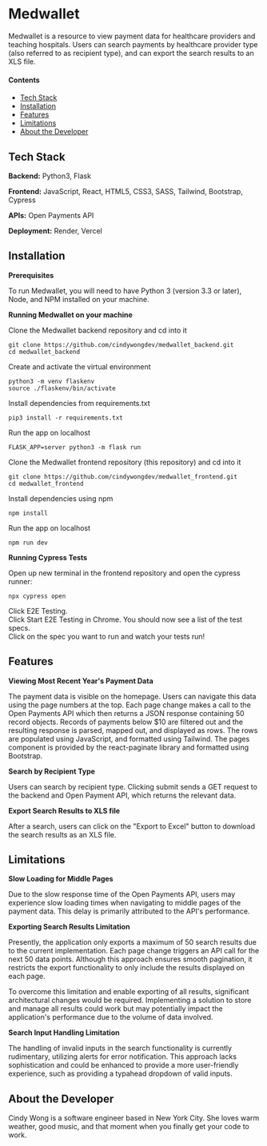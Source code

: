 # Medwallet

Medwallet is a resource to view payment data for healthcare providers and teaching hospitals. Users can search payments by healthcare provider type (also referred to as recipient type), and can export the search results to an XLS file.

<!-- The data is updated once the newest year's datastore is released by the Open Payments API. -->

#### Contents

- [Tech Stack](#tech-stack)
- [Installation](#installation)
- [Features](#features)
- [Limitations](#limitations)
- [About the Developer](#about-the-developer)

## Tech Stack

**Backend:** Python3, Flask

**Frontend:** JavaScript, React, HTML5, CSS3, SASS, Tailwind, Bootstrap, Cypress

**APIs:** Open Payments API

**Deployment:** Render, Vercel

## Installation

**Prerequisites**

To run Medwallet, you will need to have Python 3 (version 3.3 or later), Node, and NPM installed on your machine.

**Running Medwallet on your machine**

Clone the Medwallet backend repository and cd into it
```shell
git clone https://github.com/cindywongdev/medwallet_backend.git
cd medwallet_backend
```
Create and activate the virtual environment
```shell
python3 -m venv flaskenv
source ./flaskenv/bin/activate
```
Install dependencies from requirements.txt
```shell
pip3 install -r requirements.txt
```
Run the app on localhost
```shell
FLASK_APP=server python3 -m flask run
```
Clone the Medwallet frontend repository (this repository) and cd into it
```shell
git clone https://github.com/cindywongdev/medwallet_frontend.git
cd medwallet_frontend
```
Install dependencies using npm
```shell
npm install
```
Run the app on localhost
```shell
npm run dev
```

**Running Cypress Tests**

Open up new terminal in the frontend repository and open the cypress runner:
```shell
npx cypress open
```
Click E2E Testing.\
Click Start E2E Testing in Chrome. You should now see a list of the test specs.\
Click on the spec you want to run and watch your tests run!

## Features

**Viewing Most Recent Year's Payment Data**

The payment data is visible on the homepage. Users can navigate this data using the page numbers at the top. Each page change makes a call to the Open Payments API which then returns a JSON response containing 50 record objects. Records of payments below $10 are filtered out and the resulting response is parsed, mapped out, and displayed as rows. The rows are populated using JavaScript, and formatted using Tailwind. The pages component is provided by the react-paginate library and formatted using Bootstrap.

**Search by Recipient Type**

Users can search by recipient type. Clicking submit sends a GET request to the backend and Open Payment API, which returns the relevant data.

**Export Search Results to XLS file**

After a search, users can click on the "Export to Excel" button to download the search results as an XLS file.

## Limitations

**Slow Loading for Middle Pages**

Due to the slow response time of the Open Payments API, users may experience slow loading times when navigating to middle pages of the payment data. This delay is primarily attributed to the API's performance.

**Exporting Search Results Limitation**

Presently, the application only exports a maximum of 50 search results due to the current implementation. Each page change triggers an API call for the next 50 data points. Although this approach ensures smooth pagination, it restricts the export functionality to only include the results displayed on each page. 

To overcome this limitation and enable exporting of all results, significant architectural changes would be required. Implementing a solution to store and manage all results could work but may potentially impact the application's performance due to the volume of data involved.

**Search Input Handling Limitation**

The handling of invalid inputs in the search functionality is currently rudimentary, utilizing alerts for error notification. This approach lacks sophistication and could be enhanced to provide a more user-friendly experience, such as providing a typahead dropdown of valid inputs.


## About the Developer

Cindy Wong is a software engineer based in New York City. She loves warm weather, good music, and that moment when you finally get your code to work.
